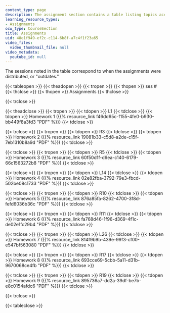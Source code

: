 ```yaml
---
content_type: page
description: The assignment section contains a table listing topics according to outdates.
learning_resource_types:
- Assignments
ocw_type: CourseSection
title: Assignments
uid: 48e1f949-ef2c-c114-6b8f-a7c4f1f23a65
video_files:
  video_thumbnail_file: null
video_metadata:
  youtube_id: null
---
```


The sessions noted in the table correspond to when the assignments were distributed, or "outdates."

{{< tableopen >}}
{{< theadopen >}}
{{< tropen >}}
{{< thopen >}}
ses #
{{< thclose >}}
{{< thopen >}}
Assignments
{{< thclose >}}

{{< trclose >}}

{{< theadclose >}}
{{< tropen >}}
{{< tdopen >}}
L1
{{< tdclose >}}
{{< tdopen >}}
Homework 1 ({{% resource_link f46dd65c-f155-4fe0-b930-bb449f8a3fd3 "PDF" %}})
{{< tdclose >}}

{{< trclose >}}
{{< tropen >}}
{{< tdopen >}}
R3
{{< tdclose >}}
{{< tdopen >}}
Homework 2 ({{% resource_link 19081b33-c5d8-a2de-c15f-7eb1310b8a9d "PDF" %}})
{{< tdclose >}}

{{< trclose >}}
{{< tropen >}}
{{< tdopen >}}
R5
{{< tdclose >}}
{{< tdopen >}}
Homework 3 ({{% resource_link 60f50d1f-d6ea-c140-6179-66c1563272b8 "PDF" %}})
{{< tdclose >}}

{{< trclose >}}
{{< tropen >}}
{{< tdopen >}}
L14
{{< tdclose >}}
{{< tdopen >}}
Homework 4 ({{% resource_link 02e82fba-3792-79e3-fbcd-502be08c1733 "PDF" %}})
{{< tdclose >}}

{{< trclose >}}
{{< tropen >}}
{{< tdopen >}}
R10
{{< tdclose >}}
{{< tdopen >}}
Homework 5 ({{% resource_link 876a85fa-8262-4700-3f8d-fefd6036b36c "PDF" %}})
{{< tdclose >}}

{{< trclose >}}
{{< tropen >}}
{{< tdopen >}}
R11
{{< tdclose >}}
{{< tdopen >}}
Homework 6 ({{% resource_link fa768d46-1f96-d369-4f1c-de02e1fc29b4 "PDF" %}})
{{< tdclose >}}

{{< trclose >}}
{{< tropen >}}
{{< tdopen >}}
L26
{{< tdclose >}}
{{< tdopen >}}
Homework 7 ({{% resource_link 814f9b9b-439e-99f3-cf00-e547bf563080 "PDF" %}})
{{< tdclose >}}

{{< trclose >}}
{{< tropen >}}
{{< tdopen >}}
R17
{{< tdclose >}}
{{< tdopen >}}
Homework 8 ({{% resource_link 693cce69-5cbb-5a11-d31b-9670068ce4fb "PDF" %}})
{{< tdclose >}}

{{< trclose >}}
{{< tropen >}}
{{< tdopen >}}
R19
{{< tdclose >}}
{{< tdopen >}}
Homework 9 ({{% resource_link 895736a7-dd2a-39df-be7b-e8c0154afdc6 "PDF" %}})
{{< tdclose >}}

{{< trclose >}}

{{< tableclose >}}